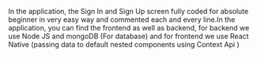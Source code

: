 In the application, the Sign In and Sign Up screen fully coded for absolute beginner in very easy way and commented each and every line.In the application, you can find the frontend as well as backend, for backend we use Node JS and mongoDB (For database) and for frontend we use React Native (passing data to default nested components using Context Api )
